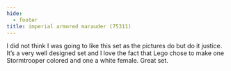 ```yaml
---
hide:
  - footer
title: imperial armored marauder (75311)
---
```


I did not think I was going to like this set as the pictures do but do it justice. It’s a very well designed set and I love the fact that Lego chose to make one Stormtrooper colored and one a white female. Great set.
